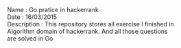 Name        : Go pratice in hackerrank  
Date        : 16/03/2015  
Description : This repository stores all exercise I finished in  
              Algorithm domain of hackerrank. And all those questions  
              are solved in Go  
